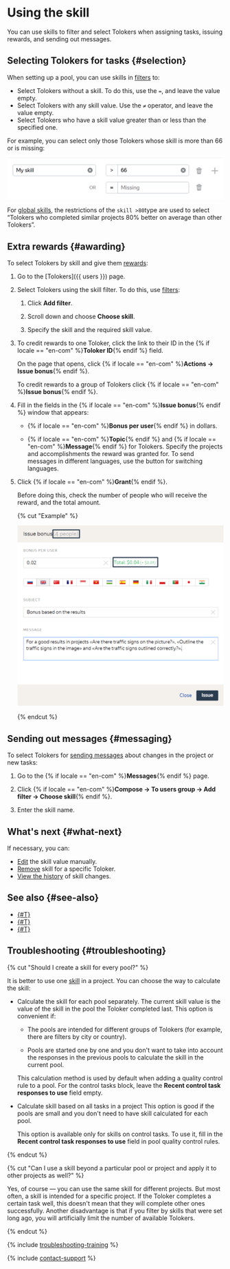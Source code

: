 # Using the skill

You can use skills to filter and select Tolokers when assigning tasks, issuing rewards, and sending out messages.

## Selecting Tolokers for tasks {#selection}

When setting up a pool, you can use skills in [filters](filters.md) to:

- Select Tolokers without a skill. To do this, use the `=`, and leave the value empty.
- Select Tolokers with any skill value. Use the `≠` operator, and leave the value empty.
- Select Tolokers who have a skill value greater than or less than the specified one.

For example, you can select only those Tolokers whose skill is more than 66 or is missing:

![](../_images/other/qcr-control_example_filter.png)

For [global skills](nav-cross-project.md), the restrictions of the `skill >80`type are used to select “Tolokers who completed similar projects 80% better on average than other Tolokers”.

## Extra rewards {#awarding}

To select Tolokers by skill and give them [rewards](../../glossary.md#reward):

1. Go to the [Tolokers]({{ users }}) page.

1. Select Tolokers using the skill filter. To do this, use [filters](../../glossary.md#filters):

    1. Click **Add filter**.

    1. Scroll down and choose **Choose skill**.

    1. Specify the skill and the required skill value.

1. To credit rewards to one Toloker, click the link to their ID in the {% if locale == "en-com" %}**Toloker ID**{% endif %} field.

    On the page that opens, click {% if locale == "en-com" %}**Actions → Issue bonus**{% endif %}.

    To credit rewards to a group of Tolokers click {% if locale == "en-com" %}**Issue bonus**{% endif %}.

1. Fill in the fields in the {% if locale == "en-com" %}**Issue bonus**{% endif %} window that appears:

    - {% if locale == "en-com" %}**Bonus per user**{% endif %} in dollars.

    - {% if locale == "en-com" %}**Topic**{% endif %} and {% if locale == "en-com" %}**Message**{% endif %} for Tolokers. Specify the projects and accomplishments the reward was granted for. To send messages in different languages, use the button for switching languages.

1. Click {% if locale == "en-com" %}**Grant**{% endif %}.

    Before doing this, check the number of people who will receive the reward, and the total amount.

    {% cut "Example" %}

    ![](../_images/bonus/bonus-group-performers-1.png)

    {% endcut %}

## Sending out messages {#messaging}

To select Tolokers for [sending messages](qa-assign.md) about changes in the project or new tasks:

1. Go to the {% if locale == "en-com" %}**Messages**{% endif %} page.

1. Click {% if locale == "en-com" %}**Compose → To users group → Add filter → Choose skill**{% endif %}.

1. Enter the skill name.

## What's next {#what-next}

If necessary, you can:

- [Edit](nav-edit.md) the skill value manually.
- [Remove](nav-delete.md) skill for a specific Toloker.
- [View the history](nav-history.md) of skill changes.

## See also {#see-also}

- [{#T}](nav-create.md)
- [{#T}](nav-assign.md)
- [{#T}](filters.md)

## Troubleshooting {#troubleshooting}

{% cut "Should I create a skill for every pool?" %}

It is better to use one [skill](../../glossary.md#skill) in a project. You can choose the way to calculate the skill:

- Calculate the skill for each pool separately. The current skill value is the value of the skill in the pool the Toloker completed last. This option is convenient if:

    - The pools are intended for different groups of Tolokers (for example, there are filters by city or country).

    - Pools are started one by one and you don't want to take into account the responses in the previous pools to calculate the skill in the current pool.

    This calculation method is used by default when adding a quality control rule to a pool. For the control tasks block, leave the **Recent control task responses to use** field empty.

- Calculate skill based on all tasks in a project This option is good if the pools are small and you don't need to have skill calculated for each pool.

    This option is available only for skills on control tasks. To use it, fill in the **Recent control task responses to use** field in pool quality control rules.

{% endcut %}

{% cut "Can I use a skill beyond a particular pool or project and apply it to other projects as well?" %}

Yes, of course — you can use the same skill for different projects. But most often, a skill is intended for a specific project. If the Toloker completes a certain task well, this doesn't mean that they will complete other ones successfully. Another disadvantage is that if you filter by skills that were set long ago, you will artificially limit the number of available Tolokers.

{% endcut %}

{% include [troubleshooting-training](../_includes/troubleshooting/users/training.md) %}

{% include [contact-support](../_includes/contact-support.md) %}